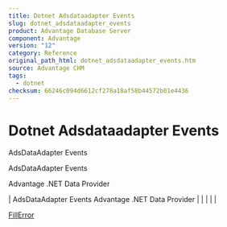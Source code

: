 ```yaml
---
title: Dotnet Adsdataadapter Events
slug: dotnet_adsdataadapter_events
product: Advantage Database Server
component: Advantage
version: "12"
category: Reference
original_path_html: dotnet_adsdataadapter_events.htm
source: Advantage CHM
tags:
  - dotnet
checksum: 66246c094d6612cf278a18af58b44572b01e4436
---
```


# Dotnet Adsdataadapter Events

AdsDataAdapter Events

AdsDataAdapter Events

Advantage .NET Data Provider

| AdsDataAdapter Events  Advantage .NET Data Provider |  |  |  |  |

[FillError](dotnet_adsdataadapter_fillerror.md)
